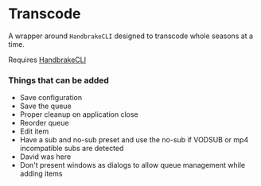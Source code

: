 # Transcode

A wrapper around `HandbrakeCLI` designed to transcode whole seasons at a time.

Requires [HandbrakeCLI](https://handbrake.fr/downloads2.php)

### Things that can be added

- Save configuration
- Save the queue
- Proper cleanup on application close
- Reorder queue
- Edit item
- Have a sub and no-sub preset and use the no-sub if VODSUB or mp4 incompatible subs are detected
- David was here
- Don't present windows as dialogs to allow queue management while adding items
